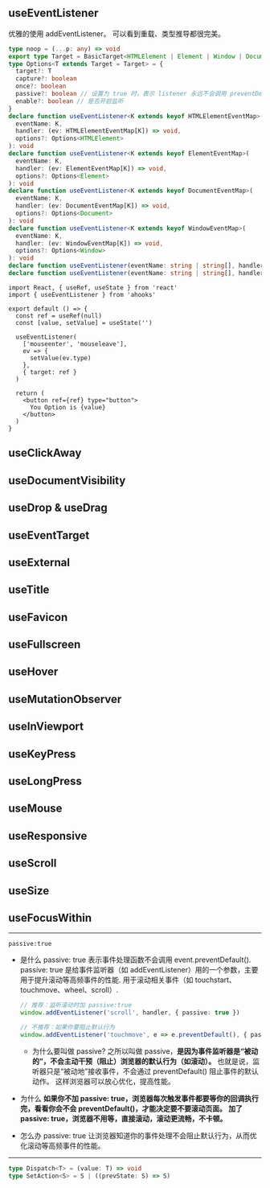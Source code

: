 ## useEventListener

优雅的使用 addEventListener。
可以看到重载、类型推导都很完美。

```ts
type noop = (...p: any) => void
export type Target = BasicTarget<HTMLElement | Element | Window | Document>
type Options<T extends Target = Target> = {
  target?: T
  capture?: boolean
  once?: boolean
  passive?: boolean // 设置为 true 时，表示 listener 永远不会调用 preventDefault()
  enable?: boolean // 是否开启监听
}
declare function useEventListener<K extends keyof HTMLElementEventMap>(
  eventName: K,
  handler: (ev: HTMLElementEventMap[K]) => void,
  options?: Options<HTMLElement>
): void
declare function useEventListener<K extends keyof ElementEventMap>(
  eventName: K,
  handler: (ev: ElementEventMap[K]) => void,
  options?: Options<Element>
): void
declare function useEventListener<K extends keyof DocumentEventMap>(
  eventName: K,
  handler: (ev: DocumentEventMap[K]) => void,
  options?: Options<Document>
): void
declare function useEventListener<K extends keyof WindowEventMap>(
  eventName: K,
  handler: (ev: WindowEventMap[K]) => void,
  options?: Options<Window>
): void
declare function useEventListener(eventName: string | string[], handler: (event: Event) => void, options?: Options<Window>): void
declare function useEventListener(eventName: string | string[], handler: noop, options: Options): void
```

```tsx
import React, { useRef, useState } from 'react'
import { useEventListener } from 'ahooks'

export default () => {
  const ref = useRef(null)
  const [value, setValue] = useState('')

  useEventListener(
    ['mouseenter', 'mouseleave'],
    ev => {
      setValue(ev.type)
    },
    { target: ref }
  )

  return (
    <button ref={ref} type="button">
      You Option is {value}
    </button>
  )
}
```

## useClickAway

## useDocumentVisibility

## useDrop & useDrag

## useEventTarget

## useExternal

## useTitle

## useFavicon

## useFullscreen

## useHover

## useMutationObserver

## useInViewport

## useKeyPress

## useLongPress

## useMouse

## useResponsive

## useScroll

## useSize

## useFocusWithin

---

`passive:true`

- 是什么
  passive: true 表示事件处理函数不会调用 event.preventDefault().
  passive: true 是给事件监听器（如 addEventListener）用的一个参数，主要用于提升滚动等高频事件的性能.
  用于滚动相关事件（如 touchstart、touchmove、wheel、scroll）.

  ```ts
  // 推荐：监听滚动时加 passive:true
  window.addEventListener('scroll', handler, { passive: true })

  // 不推荐：如果你要阻止默认行为
  window.addEventListener('touchmove', e => e.preventDefault(), { passive: false })
  ```

  - 为什么要叫做 passive?
    之所以叫做 passive，**是因为事件监听器是“被动的”，不会主动干预（阻止）浏览器的默认行为（如滚动）。**
    也就是说，监听器只是“被动地”接收事件，不会通过 preventDefault() 阻止事件的默认动作。
    这样浏览器可以放心优化，提高性能。

- 为什么
  **如果你不加 passive: true，浏览器每次触发事件都要等你的回调执行完，看看你会不会 preventDefault()，才能决定要不要滚动页面。**
  **加了 passive: true，浏览器不用等，直接滚动，滚动更流畅，不卡顿。**

- 怎么办
  passive: true 让浏览器知道你的事件处理不会阻止默认行为，从而优化滚动等高频事件的性能。

---

```ts
type Dispatch<T> = (value: T) => void
type SetAction<S> = S | ((prevState: S) => S)
```

